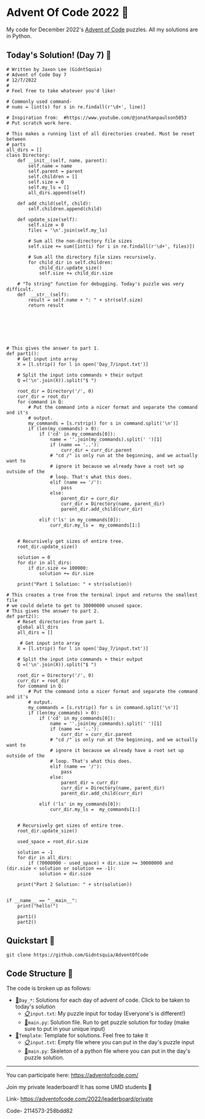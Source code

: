 # Advent Of Code 2022 🎄
My code for December 2022's [Advent of Code](https://adventofcode.com) puzzles. All my solutions are in Python.

## Today's Solution! (Day 7) 🤗
```import re
# Written by Jaxon Lee (GidntSquia)
# Advent of Code Day 7
# 12/7/2022
#
# Feel free to take whatever you'd like!

# Commonly used command- 
# nums = [int(s) for s in re.findall(r'\d+', line)]

# Inspiration from:  #https://www.youtube.com/@jonathanpaulson5053
# Put scratch work here.

# This makes a running list of all directories created. Must be reset between
# parts
all_dirs = []
class Directory: 
    def __init__(self, name, parent):
        self.name = name
        self.parent = parent
        self.children = []
        self.size = 0
        self.my_ls = []
        all_dirs.append(self)
      
    def add_child(self, child):
        self.children.append(child)
    
    def update_size(self):
        self.size = 0
        files = '\n'.join(self.my_ls)
        
        # Sum all the non-directory file sizes
        self.size += sum([int(i) for i in re.findall(r'\d+', files)])
        
        # Sum all the directory file sizes recursively.
        for child_dir in self.children:
            child_dir.update_size()
            self.size += child_dir.size
            
    # "To string" function for debugging. Today's puzzle was very difficult.
    def  __str__(self):
        result = self.name + ": " + str(self.size)
        return result







# This gives the answer to part 1.
def part1():
    # Get input into array
    X = [l.strip() for l in open('Day_7/input.txt')]   
    
    # Split the input into commands + their output
    Q =('\n'.join(X)).split("$ ")

    root_dir = Directory('/', 0)
    curr_dir = root_dir
    for command in Q:
        # Put the command into a nicer format and separate the command and it's
        # output.
        my_commands = [s.rstrip() for s in command.split('\n')]
        if (len(my_commands) > 0):
            if ('cd' in my_commands[0]):
                name = ''.join(my_commands).split(' ')[1]
                if (name == '..'):
                    curr_dir = curr_dir.parent
                # "cd /" is only run at the beginning, and we actually want to
                # ignore it because we already have a root set up outside of the
                # loop. That's what this does.
                elif (name == '/'):
                    pass
                else:
                    parent_dir = curr_dir
                    curr_dir = Directory(name, parent_dir)
                    parent_dir.add_child(curr_dir)
                    
            elif ('ls' in my_commands[0]):
                curr_dir.my_ls =  my_commands[1:]


    # Recursively get sizes of entire tree.
    root_dir.update_size()
    
    solution = 0
    for dir in all_dirs:
        if dir.size <= 100000:
            solution += dir.size
    
    print("Part 1 Solution: " + str(solution))

# This creates a tree from the terminal input and returns the smallest file 
# we could delete to get to 30000000 unused space.
# This gives the answer to part 2.
def part2():  
    # Reset directories from part 1.
    global all_dirs
    all_dirs = []
    
     # Get input into array
    X = [l.strip() for l in open('Day_7/input.txt')]   
    
    # Split the input into commands + their output
    Q =('\n'.join(X)).split("$ ")

    root_dir = Directory('/', 0)
    curr_dir = root_dir
    for command in Q:
        # Put the command into a nicer format and separate the command and it's
        # output.
        my_commands = [s.rstrip() for s in command.split('\n')]
        if (len(my_commands) > 0):
            if ('cd' in my_commands[0]):
                name = ''.join(my_commands).split(' ')[1]
                if (name == '..'):
                    curr_dir = curr_dir.parent
                # "cd /" is only run at the beginning, and we actually want to
                # ignore it because we already have a root set up outside of the
                # loop. That's what this does.
                elif (name == '/'):
                    pass
                else:
                    parent_dir = curr_dir
                    curr_dir = Directory(name, parent_dir)
                    parent_dir.add_child(curr_dir)
                    
            elif ('ls' in my_commands[0]):
                curr_dir.my_ls =  my_commands[1:]


    # Recursively get sizes of entire tree.
    root_dir.update_size()
    
    used_space = root_dir.size

    solution = -1
    for dir in all_dirs:
        if (70000000 - used_space) + dir.size >= 30000000 and (dir.size < solution or solution == -1):
            solution = dir.size
        
    print("Part 2 Solution: " + str(solution))


if __name__ == "__main__":
    print("hello!")
    
    part1()
    part2()
```

## Quickstart 🚀
```
git clone https://github.com/Gidntsquia/AdventOfCode
```
## Code Structure 📁
The code is broken up as follows:

- [📁](Day_7)`Day_*`: Solutions for each day of advent of code. Click to be taken to today's solution
    - [📋](Day_7/input.txt)`input.txt`: My puzzle input for today (Everyone's is different!)
    - [🏃](Day_7/main.py)`main.py`: Solution file. Run to get puzzle solution for today (make sure to put in your unique input)
- [📁](Template)`Template`: Template for solutions. Feel free to take it
    - [📋](Template/input.txt)`input.txt`: Empty file where you can put in the day's puzzle input 
    - [🏃](Template/main.py)`main.py`: Skeleton of a python file where you can put in the day's puzzle solution.


---------------
You can participate here:
https://adventofcode.com/

Join my private leaderboard! It has some UMD students 🐢

Link- https://adventofcode.com/2022/leaderboard/private

Code- 2114573-258bdd82
